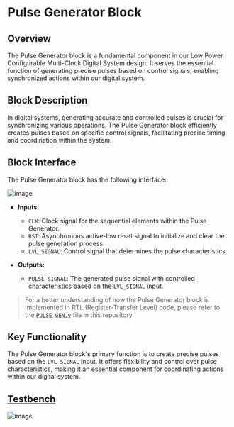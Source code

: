 # Pulse Generator Block

## Overview
The Pulse Generator block is a fundamental component in our Low Power Configurable Multi-Clock Digital System design. It serves the essential function of generating precise pulses based on control signals, enabling synchronized actions within our digital system.

## Block Description
In digital systems, generating accurate and controlled pulses is crucial for synchronizing various operations. The Pulse Generator block efficiently creates pulses based on specific control signals, facilitating precise timing and coordination within the system.

## Block Interface
The Pulse Generator block has the following interface:

![image](https://github.com/AhmedAmrAbdellatif1/Multi-Clock-Domain-System/assets/140100601/62298708-7b8a-4481-a8c1-05febe86f983)

- **Inputs:**
  - `CLK`: Clock signal for the sequential elements within the Pulse Generator.
  - `RST`: Asynchronous active-low reset signal to initialize and clear the pulse generation process.
  - `LVL_SIGNAL`: Control signal that determines the pulse characteristics.

- **Outputs:**
  - `PULSE_SIGNAL`: The generated pulse signal with controlled characteristics based on the `LVL_SIGNAL` input.

> For a better understanding of how the Pulse Generator block is implemented in RTL (Register-Transfer Level) code, please refer to the [`PULSE_GEN.v`](.PULSE_GEN.v) file in this repository.

## Key Functionality
The Pulse Generator block's primary function is to create precise pulses based on the `LVL_SIGNAL` input. It offers flexibility and control over pulse characteristics, making it an essential component for coordinating actions within our digital system.

## [Testbench](./PULSE_GEN_tb.v)
![image](https://github.com/AhmedAmrAbdellatif1/Multi-Clock-Domain-System/assets/140100601/2e8fe5f4-412b-481a-8430-4ee73543a09b)
